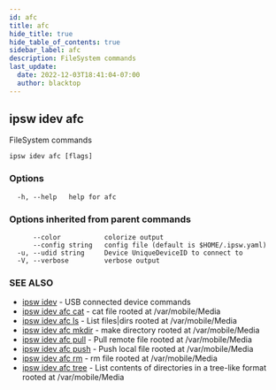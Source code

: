 ```yaml
---
id: afc
title: afc
hide_title: true
hide_table_of_contents: true
sidebar_label: afc
description: FileSystem commands
last_update:
  date: 2022-12-03T18:41:04-07:00
  author: blacktop
---
```

## ipsw idev afc

FileSystem commands

```
ipsw idev afc [flags]
```

### Options

```
  -h, --help   help for afc
```

### Options inherited from parent commands

```
      --color           colorize output
      --config string   config file (default is $HOME/.ipsw.yaml)
  -u, --udid string     Device UniqueDeviceID to connect to
  -V, --verbose         verbose output
```

### SEE ALSO

* [ipsw idev](/docs/cli/ipsw/idev)	 - USB connected device commands
* [ipsw idev afc cat](/docs/cli/ipsw/idev/afc/cat)	 - cat file rooted at /var/mobile/Media
* [ipsw idev afc ls](/docs/cli/ipsw/idev/afc/ls)	 - List files|dirs rooted at /var/mobile/Media
* [ipsw idev afc mkdir](/docs/cli/ipsw/idev/afc/mkdir)	 - make directory rooted at /var/mobile/Media
* [ipsw idev afc pull](/docs/cli/ipsw/idev/afc/pull)	 - Pull remote file rooted at /var/mobile/Media
* [ipsw idev afc push](/docs/cli/ipsw/idev/afc/push)	 - Push local file rooted at /var/mobile/Media
* [ipsw idev afc rm](/docs/cli/ipsw/idev/afc/rm)	 - rm file rooted at /var/mobile/Media
* [ipsw idev afc tree](/docs/cli/ipsw/idev/afc/tree)	 - List contents of directories in a tree-like format rooted at /var/mobile/Media

